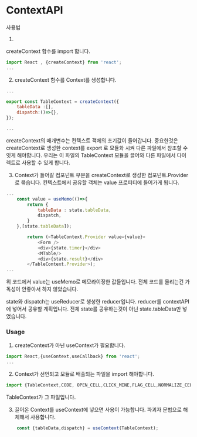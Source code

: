 # ContextAPI

사용법

1. 
createContext 함수를 import 합니다.
```js
import React , {createContext} from 'react';
...
```

2. createContext 함수를 Context를 생성합니다.

```js
...

export const TableContext = createContext({
    tableData :[],
    dispatch:()=>{},
});

...

```

createContext의 매개변수는 컨텍스트 객체의 초기값이 들어갑니다. 중요한것은 createContext로 생성한 context를 export 로 모듈화 시켜
다른 파일에서 참조할 수 잇게 해야합니다. 우리는 이 파일의 TableContext 모듈을 끌어와 다른 파일에서 다이렉트로 사용할 수 있게 합니다. 

3. Context가 들어갈 컴포넌트 부분을 createContext로 생성한 컴포넌트.Provider로 묶습니다. 컨텍스트에서 공유할 객체는 value 프로퍼티에 들어가게 됩니다.

```js
...
    const value = useMemo(()=>{
        return {
            tableData : state.tableData,
            dispatch,
        }
    },[state.tableData]);

        return (<TableContext.Provider value={value}>
            <Form />
            <div>{state.timer}</div>
            <MTable/>
            <div>{state.result}</div>
        </TableContext.Provider>);
...

```

위 코드에서 value는 useMemo로 메모라이징한 값들입니다. 전체 코드를 올리는건 가독성이 안좋아서 하지 않았습니다.

state와 dispatch는 useReducer로 생성한 reducer입니다. reducer를 contextAPI에 넣어서 공유할 계획입니다. 전체 state를 공유하는것이 아닌 state.tableData만 넣었습니다.

### Usage 


1. createContext가 아닌 useContext가 필요합니다.

```js
import React,{useContext,useCallback} from 'react';
...
```

2. Context가 선언되고 모듈로 배출되는 파일을 import 해야합니다.

```js
import {TableContext,CODE, OPEN_CELL,CLICK_MINE,FLAG_CELL,NORMALIZE_CELL,QUESTION_CELL} from './MineSearch';
```

TableContext가 그 파일입니다.

3. 끌어온 Context를 useContext에 넣으면 사용이 가능합니다. 파괴자 문법으로 해체해서 사용합니다.

```js
    const {tableData,dispatch} = useContext(TableContext);
```
